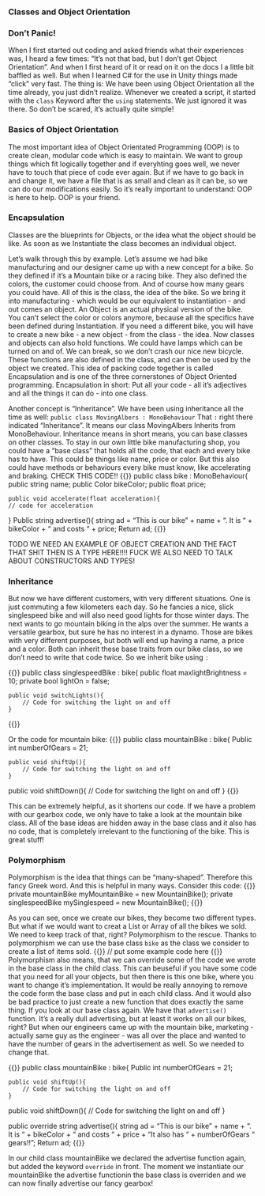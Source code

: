 ### Classes and Object Orientation

### Don’t Panic!
When I first started out coding and asked friends what their experiences was, I heard a few times: “It’s not that bad, but I don’t get Object Orientation”. And when I first heard of it or read on it on the docs I a little bit baffled as well. But when I learned C# for the use in Unity things made “click” very fast. The thing is: We have been using Object Orientation all the time already, you just didn’t realize. Whenever we created a script, it started with the `class` Keyword after the `using` statements. We just ignored it was there. So don’t be scared, it’s actually quite simple!

### Basics of Object Orientation
The most important idea of Object Orientated Programming (OOP) is to create clean, modular code which is easy to maintain. We want to group things which fit logically together and if everyhting goes well, we never have to touch that piece of code ever again. But if we have to go back in and change it, we have a file that is as small and clean as it can be, so we can do our modifications easily. So it’s really important to understand: OOP is here to help. OOP is your friend. 

### Encapsulation
Classes are the blueprints for Objects, or the idea what the object should be like. As soon as we Instantiate the class becomes an individual object.

Let’s walk through this by example. Let’s assume we had bike manufacturing and our designer came up with a new concept for a bike. So they defined if it’s a Mountain bike or a racing bike. They also defined the colors, the customer could choose from. And of course how many gears you could have. All of this is the class, the idea of the bike. So we bring it into manufacturing - which would be our equivalent to instantiation - and out comes an object. 
An Object is an actual physical version of the bike. You can’t select the color or colors anymore, because all the specifics have been defined during Instantiation. If you need a different bike, you will have to create a new bike - a new object - from the class - the idea.
Now classes and objects can also hold functions. We could have lamps which can be turned on and of. We can break, so we don’t crash our nice new bicycle. These functions are also defined in the class, and can then be used by the object we created.
This idea of packing code together is called Encapsulation and is one of the three cornerstones of Object Oriented programming. 
Encapsulation in short: Put all your code - all it’s adjectives and all the things it can do - into one class.

Another concept is “Inheritance”. We have been using inheritance all the time as well:
`public class MovingAlbers : MonoBehaviour`
That `:` right there indicated “Inheritance”. It means our class MovingAlbers Inherits from MonoBehaviour.
Inheritance means in short means, you can base classes on other classes.
To stay in our own little bike manufacturing shop, you could have a “base class” that holds all the code, that each and every bike has to have. This could be things like name, price or color. But this also could have methods or behaviours every bike must know, like accelerating and braking.
CHECK THIS CODE!!
{{<highlight c>}}
public class bike : MonoBehaviour{
	public string name;
	public Color bikeColor;
	public float price;

	public void accelerate(float acceleration){
	// code for acceleration
}
	Public string advertise(){
	string ad = “This is our bike” + name + “. It is “ + bikeColor + “ and costs “ + price;
		Return ad;
{{</highlight>}}

TODO WE NEED AN EXAMPLE OF OBJECT CREATION AND THE FACT THAT SHIT THEN IS A TYPE HERE!!!!
FUCK WE ALSO NEED TO TALK ABOUT CONSTRUCTORS AND TYPES!

### Inheritance
But now we have different customers, with very different situations. One is just commuting a few kilometers each day. So he fancies a nice, slick singlespeed bike and will also need good lights for those winter days. The next wants to go mountain biking in the alps over the summer. He wants a versatile gearbox, but sure he has no interest in a dynamo. Those are bikes with very different purposes, but both will end up having a name, a price and a color. Both can inherit these base traits from our bike class, so we don’t need to write that code twice. So we inherit bike using `:`

{{<highlight c>}}
public class singlespeedBike : bike{
	public float maxlightBrightness = 10;
	private bool lightOn = false;

	public void switchLights(){
		// Code for switching the light on and off
	}
{{</highlight>}}

Or the code for mountain bike:
{{<highlight C>}}
public class mountainBike : bike{
	Public int numberOfGears = 21;

	public void shiftUp(){
		// Code for switching the light on and off
	}

public void shiftDown(){
		// Code for switching the light on and off
	}
{{</highlight>}}

This can be extremely helpful, as it shortens our code. If we have a problem with our gearbox code, we only have to take a look at the mountain bike class. All of the base ideas are hidden away in the base class and it also has no code, that is completely irrelevant to the functioning of the bike. This is great stuff!

### Polymorphism
Polymorphism is the idea that things can be “many-shaped”. Therefore this fancy Greek word. And this is helpful in many ways. Consider this code:
{{<highlight C>}}
private mountainBike myMountainBike = new MountainBike();
private singlespeedBike mySinglespeed = new MountainBike();
{{</highlight>}}

As you can see, once we create our bikes, they become two different types. But what if we would want to creat a List or Array of all the bikes we sold. We need to keep track of that, right?
Polymorphism to the rescue. Thanks to polymorphism we can use the base class `bike` as the class we consider to create a list of items sold.
{{<highlight c>}}
// put some example code here
{{</highlight>}}
Polymorphism also means, that we can override some of the code we wrote in the base class in the child class. This can beuseful if you have some code that you need for all your objects, but then there is this one bike, where you want to change it’s implementation. It would be really annoying to remove the code form the base class and put in each child class. And it would also be bad practice to just create a new function that does exactly the same thing.
If you look at our base class again. We have that `advertise()` function. It’s a really dull advertising, but at least it works on all our bikes, right? But when our engineers came up with the mountain bike, marketing - actually same guy as the engineer - was all over the place and wanted to have the number of gears in the advertisement as well.
So we needed to change that.

{{<highlight C>}}
public class mountainBike : bike{
	Public int numberOfGears = 21;

	public void shiftUp(){
		// Code for switching the light on and off
	}

public void shiftDown(){
		// Code for switching the light on and off
	}

public override string advertise(){
	string ad = “This is our bike” + name + “. It is “ + bikeColor + “ and costs “ + price + “It also has “ + numberOfGears “ gears!!”;
		Return ad;
{{</highlight>}}

In our child class mountainBike we declared the advertise function again, but added the keyword `override` in front. The moment we instantiate our mountainBike the advertise functionin the base class is overriden and we can now finally advertise our fancy gearbox!
















